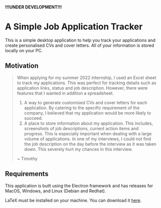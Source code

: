 **!!!UNDER DEVELOPMENT!!!**

# A Simple Job Application Tracker

This is a simple desktop application to help you track your applications and create personalised CVs and cover letters. All of your information is stored locally on your PC.

## Motivation
> When applying for my summer 2022 internship, I used an Excel sheet to track my applications. This was perfect for tracking details such as application links, status and job description. However, there were features that I wanted in addition a spreadsheet. 
> 1. A way to generate customised CVs and cover letters for each application. By catering to the specific requirement of the company, I believed that my application would be more likely to succeed.
> 2. A place to store information about my application. This includes, screenshots of job descriptions, current action items and progress. This is especially important when dealing with a large volume of applications. In one of my interviews, I could not find the job description on the day before the interview as it was taken down. This severely hurt my chances in this interview.
>
> ~ Timothy

## Requirements
This application is built using the Electron framework and has releases for MacOS, Windows, and Linux (Debian and Redhat). 

LaTeX must be installed on your machine. You can download it [here](https://www.latex-project.org/get]).
